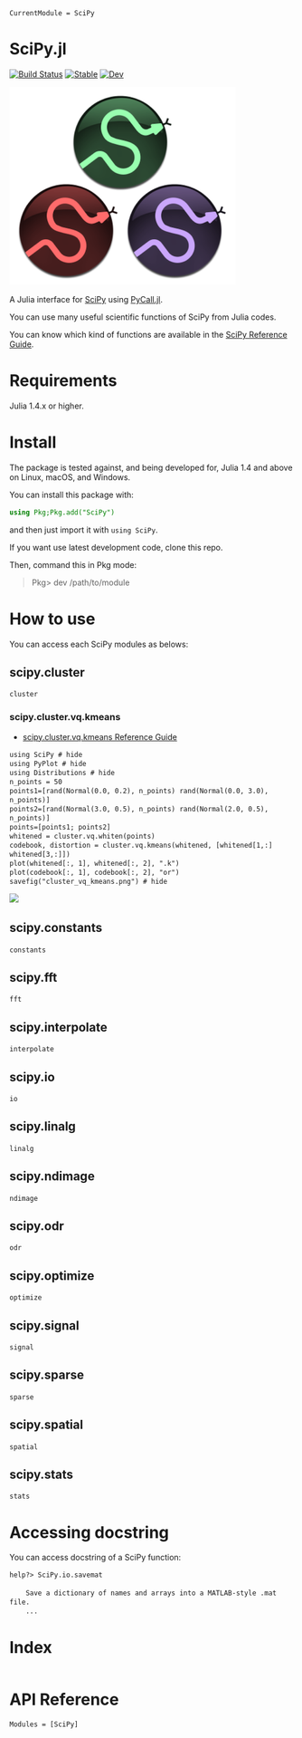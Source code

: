 ```@meta
CurrentModule = SciPy
```

# SciPy.jl

[![Build Status](https://github.com/AtsushiSakai/SciPy.jl/workflows/CI/badge.svg)](https://github.com/AtsushiSakai/SciPy.jl/actions)
[![Stable](https://img.shields.io/badge/docs-stable-blue.svg)](https://AtsushiSakai.github.io/SciPy.jl/stable)
[![Dev](https://img.shields.io/badge/docs-dev-blue.svg)](https://AtsushiSakai.github.io/SciPy.jl/dev)

![logo](assets/scipyjl_logo_small.png)

A Julia interface for [SciPy](https://www.scipy.org/scipylib/index.html) using [PyCall.jl](https://github.com/JuliaPy/PyCall.jl).

You can use many useful scientific functions of SciPy from Julia codes.

You can know which kind of functions are available in the [SciPy Reference Guide](https://docs.scipy.org/doc/scipy/reference/).

# Requirements

Julia 1.4.x or higher.

# Install

The package is tested against, and being developed for, Julia 1.4 and above on Linux, macOS, and Windows.

You can install this package with:

```jl
using Pkg;Pkg.add("SciPy")
```

and then just import it with `using SciPy`.

If you want use latest development code, clone this repo.

Then, command this in Pkg mode:

> Pkg> dev /path/to/module


# How to use

You can access each SciPy modules as belows:

## scipy.cluster

```@docs
cluster
```

### scipy.cluster.vq.kmeans

- [scipy\.cluster\.vq\.kmeans Reference Guide](http://scipy.github.io/devdocs/generated/scipy.cluster.vq.kmeans.html#scipy.cluster.vq.kmeans)

```@example
using SciPy # hide
using PyPlot # hide
using Distributions # hide
n_points = 50
points1=[rand(Normal(0.0, 0.2), n_points) rand(Normal(0.0, 3.0), n_points)]
points2=[rand(Normal(3.0, 0.5), n_points) rand(Normal(2.0, 0.5), n_points)]
points=[points1; points2]
whitened = cluster.vq.whiten(points)
codebook, distortion = cluster.vq.kmeans(whitened, [whitened[1,:] whitened[3,:]])
plot(whitened[:, 1], whitened[:, 2], ".k")
plot(codebook[:, 1], codebook[:, 2], "or")
savefig("cluster_vq_kmeans.png") # hide
```

![](cluster_vq_kmeans.png)


## scipy.constants

```@docs
constants
```

## scipy.fft

```@docs
fft
```

## scipy.interpolate

```@docs
interpolate
```

## scipy.io

```@docs
io
```

## scipy.linalg

```@docs
linalg
```

## scipy.ndimage

```@docs
ndimage
```

## scipy.odr

```@docs
odr
```

## scipy.optimize

```@docs
optimize
```

## scipy.signal

```@docs
signal
```

## scipy.sparse

```@docs
sparse
```

## scipy.spatial

```@docs
spatial
```

## scipy.stats

```@docs
stats
```

# Accessing docstring

You can access docstring of a SciPy function:

```julia-repl
help?> SciPy.io.savemat

    Save a dictionary of names and arrays into a MATLAB-style .mat file.
    ...
```

# Index

```@index
```

# API Reference

```@autodocs
Modules = [SciPy]
```
